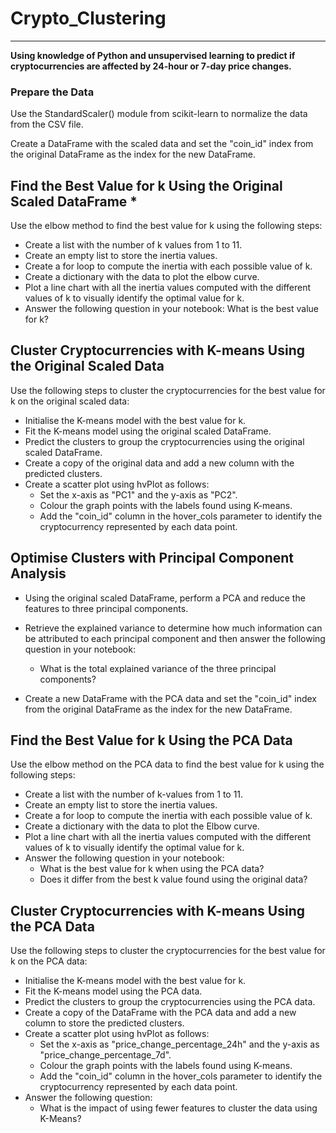 # Crypto_Clustering
----
**Using knowledge of Python and unsupervised learning to predict if cryptocurrencies are affected by 24-hour or 7-day price changes.**

### Prepare the Data
Use the StandardScaler() module from scikit-learn to normalize the data from the CSV file.

Create a DataFrame with the scaled data and set the "coin_id" index from the original DataFrame as the index for the new DataFrame.


## Find the Best Value for k Using the Original Scaled DataFrame *
Use the elbow method to find the best value for k using the following steps:

 +  Create a list with the number of k values from 1 to 11.
  + Create an empty list to store the inertia values.
+  Create a for loop to compute the inertia with each possible value of k.
+  Create a dictionary with the data to plot the elbow curve.
+  Plot a line chart with all the inertia values computed with the different values of k to visually identify the optimal      value for k.
+  Answer the following question in your notebook: What is the best value for k?
 
## Cluster Cryptocurrencies with K-means Using the Original Scaled Data
  Use the following steps to cluster the cryptocurrencies for the best value for k on the original scaled data:

 - Initialise the K-means model with the best value for k.
 - Fit the K-means model using the original scaled DataFrame.
 - Predict the clusters to group the cryptocurrencies using the original scaled DataFrame.
 - Create a copy of the original data and add a new column with the predicted clusters.
 - Create a scatter plot using hvPlot as follows:
      + Set the x-axis as "PC1" and the y-axis as "PC2".
      + Colour the graph points with the labels found using K-means.
      + Add the "coin_id" column in the hover_cols parameter to identify the cryptocurrency represented by each data point.

## Optimise Clusters with Principal Component Analysis
+ Using the original scaled DataFrame, perform a PCA and reduce the features to three principal components.

+ Retrieve the explained variance to determine how much information can be attributed to each principal component and then answer the following question in your notebook:

    +  What is the total explained variance of the three principal components?

+ Create a new DataFrame with the PCA data and set the "coin_id" index from the original DataFrame as the index for the new DataFrame.

## Find the Best Value for k Using the PCA Data
Use the elbow method on the PCA data to find the best value for k using the following steps:

 + Create a list with the number of k-values from 1 to 11.
 + Create an empty list to store the inertia values.
 + Create a for loop to compute the inertia with each possible value of k.
 + Create a dictionary with the data to plot the Elbow curve.
 + Plot a line chart with all the inertia values computed with the different values of k to visually identify the optimal value for k.
 + Answer the following question in your notebook:
    + What is the best value for k when using the PCA data?
    + Does it differ from the best k value found using the original data?

## Cluster Cryptocurrencies with K-means Using the PCA Data
Use the following steps to cluster the cryptocurrencies for the best value for k on the PCA data:

 + Initialise the K-means model with the best value for k.
+ Fit the K-means model using the PCA data.
+ Predict the clusters to group the cryptocurrencies using the PCA data.
+ Create a copy of the DataFrame with the PCA data and add a new column to store the predicted clusters.
+ Create a scatter plot using hvPlot as follows:
    + Set the x-axis as "price_change_percentage_24h" and the y-axis as "price_change_percentage_7d".
    + Colour the graph points with the labels found using K-means.
    + Add the "coin_id" column in the hover_cols parameter to identify the cryptocurrency represented by each data point.
+ Answer the following question:
    + What is the impact of using fewer features to cluster the data using K-Means?
